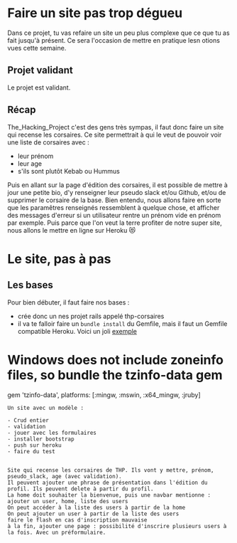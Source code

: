 # Faire un site pas trop dégueu
Dans ce projet, tu vas refaire un site un peu plus complexe que ce que tu as fait jusqu'à présent. Ce sera l'occasion de mettre en pratique lesn otions vues cette semaine.

## Projet validant
Le projet est validant.

## Récap
The_Hacking_Project c'est des gens très sympas, il faut donc faire un site qui recense les corsaires. Ce site permettrait à qui le veut de pouvoir voir une liste de corsaires avec : 

- leur prénom
- leur age
- s'ils sont plutôt Kebab ou Hummus

Puis en allant sur la page d'édition des corsaires, il est possible de mettre à jour une petite bio, d'y renseigner leur pseudo slack et/ou Github, et/ou de supprimer le corsaire de la base. Bien entendu, nous allons faire en sorte que les paramêtres renseignés ressemblent à quelque chose, et afficher des messages d'erreur si un utilisateur rentre un prénom vide en prénom par exemple.
Puis parce que l'on veut la terre profiter de notre super site, nous allons le mettre en ligne sur Heroku 😻

# Le site, pas à pas
## Les bases
Pour bien débuter, il faut faire nos bases :

- crée donc un nes projet rails appelé thp-corsaires
- il va te falloir faire un `bundle install` du Gemfile, mais il faut un Gemfile compatible Heroku. Voici un joli [exemple](files/Gemfile)


# Windows does not include zoneinfo files, so bundle the tzinfo-data gem
gem 'tzinfo-data', platforms: [:mingw, :mswin, :x64_mingw, :jruby]
```
Un site avec un modèle :

- Crud entier
- validation
- jouer avec les formulaires
- installer bootstrap
- push sur heroku
- faire du test


Site qui recense les corsaires de THP. Ils vont y mettre, prénom, pseudo_slack, age (avec validation).
Il peuvent ajouter une phrase de présentation dans l'édition du profil. Ils peuvent delete à partir du profil. 
La home doit souhaiter la bienvenue, puis une navbar mentionne : ajouter un user, home, liste des users
On peut accéder à la liste des users à partir de la home
On peut ajouter un user à partir de la liste des users
faire le flash en cas d'inscription mauvaise
à la fin, ajouter une page : possibilité d'inscrire plusieurs users à la fois. Avec un préformulaire.

